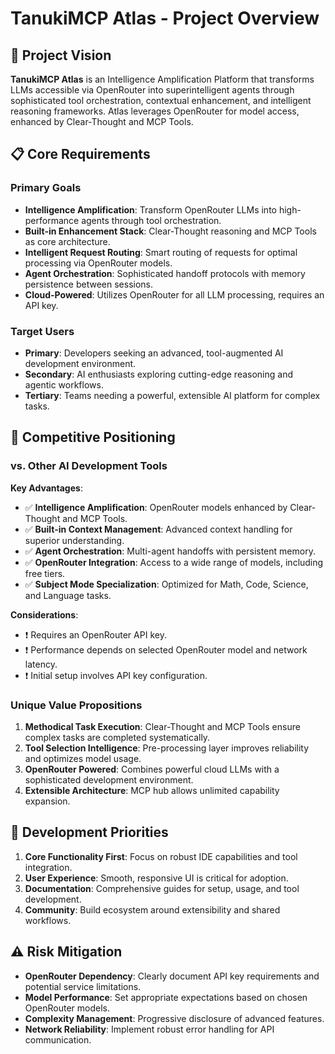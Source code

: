 # TanukiMCP Atlas - Project Overview

## 🎯 Project Vision
**TanukiMCP Atlas** is an Intelligence Amplification Platform that transforms LLMs accessible via OpenRouter into superintelligent agents through sophisticated tool orchestration, contextual enhancement, and intelligent reasoning frameworks. Atlas leverages OpenRouter for model access, enhanced by Clear-Thought and MCP Tools.

## 📋 Core Requirements

### Primary Goals
- **Intelligence Amplification**: Transform OpenRouter LLMs into high-performance agents through tool orchestration.
- **Built-in Enhancement Stack**: Clear-Thought reasoning and MCP Tools as core architecture.
- **Intelligent Request Routing**: Smart routing of requests for optimal processing via OpenRouter models.
- **Agent Orchestration**: Sophisticated handoff protocols with memory persistence between sessions.
- **Cloud-Powered**: Utilizes OpenRouter for all LLM processing, requires an API key.

### Target Users
- **Primary**: Developers seeking an advanced, tool-augmented AI development environment.
- **Secondary**: AI enthusiasts exploring cutting-edge reasoning and agentic workflows.
- **Tertiary**: Teams needing a powerful, extensible AI platform for complex tasks.

## 🚀 Competitive Positioning

### vs. Other AI Development Tools
**Key Advantages**:
- ✅ **Intelligence Amplification**: OpenRouter models enhanced by Clear-Thought and MCP Tools.
- ✅ **Built-in Context Management**: Advanced context handling for superior understanding.
- ✅ **Agent Orchestration**: Multi-agent handoffs with persistent memory.
- ✅ **OpenRouter Integration**: Access to a wide range of models, including free tiers.
- ✅ **Subject Mode Specialization**: Optimized for Math, Code, Science, and Language tasks.

**Considerations**:
- ❗ Requires an OpenRouter API key.
- ❗ Performance depends on selected OpenRouter model and network latency.
- ❗ Initial setup involves API key configuration.

### Unique Value Propositions
1. **Methodical Task Execution**: Clear-Thought and MCP Tools ensure complex tasks are completed systematically.
2. **Tool Selection Intelligence**: Pre-processing layer improves reliability and optimizes model usage.
3. **OpenRouter Powered**: Combines powerful cloud LLMs with a sophisticated development environment.
4. **Extensible Architecture**: MCP hub allows unlimited capability expansion.

## 📝 Development Priorities
1. **Core Functionality First**: Focus on robust IDE capabilities and tool integration.
2. **User Experience**: Smooth, responsive UI is critical for adoption.
3. **Documentation**: Comprehensive guides for setup, usage, and tool development.
4. **Community**: Build ecosystem around extensibility and shared workflows.

## ⚠️ Risk Mitigation
- **OpenRouter Dependency**: Clearly document API key requirements and potential service limitations.
- **Model Performance**: Set appropriate expectations based on chosen OpenRouter models.
- **Complexity Management**: Progressive disclosure of advanced features.
- **Network Reliability**: Implement robust error handling for API communication.